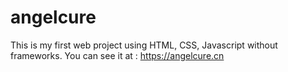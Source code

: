 # angelcure
This is my first web project using HTML, CSS, Javascript without frameworks.
You can see it at : https://angelcure.cn
